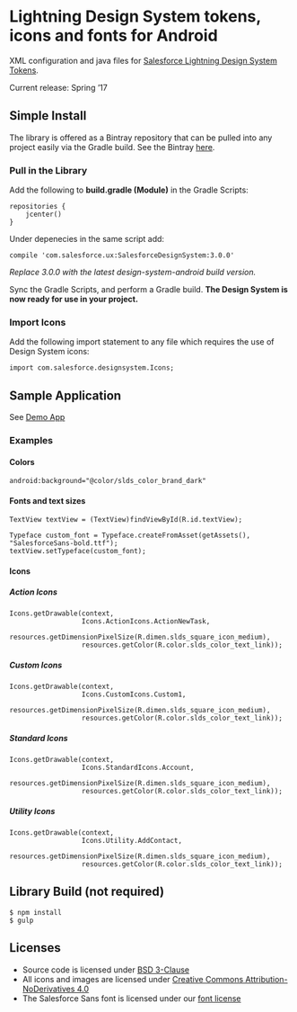 # Lightning Design System tokens, icons and fonts for Android

XML configuration and java files for [Salesforce Lightning Design System](https://www.lightningdesignsystem.com/) [Tokens](https://www.lightningdesignsystem.com/design-tokens/).

Current release: Spring ’17

## Simple Install

The library is offered as a Bintray repository that can be pulled into any project easily via the Gradle build. See the Bintray [here](https://bintray.com/salesforce-ux/salesforce-ux/SalesforceDesignSystem#).

### Pull in the Library

Add the following to **build.gradle (Module)** in the Gradle Scripts:

```
repositories {
    jcenter()
}
```

Under depenecies in the same script add:

```
compile 'com.salesforce.ux:SalesforceDesignSystem:3.0.0'
```

*Replace 3.0.0 with the latest design-system-android build version.*

Sync the Gradle Scripts, and perform a Gradle build.
**The Design System is now ready for use in your project.**

### Import Icons

Add the following import statement to any file which requires the use of Design System icons:

```
import com.salesforce.designsystem.Icons;
```

## Sample Application 

See [Demo App](https://github.com/salesforce-ux/design-system-android/tree/master/android-sample-app)

### Examples


#### Colors

```
android:background="@color/slds_color_brand_dark"
```


#### Fonts and text sizes

```
TextView textView = (TextView)findViewById(R.id.textView);

Typeface custom_font = Typeface.createFromAsset(getAssets(),  "SalesforceSans-bold.ttf");
textView.setTypeface(custom_font);
```


#### Icons

##### Action Icons

```
Icons.getDrawable(context,
                  Icons.ActionIcons.ActionNewTask,
                  resources.getDimensionPixelSize(R.dimen.slds_square_icon_medium),
                  resources.getColor(R.color.slds_color_text_link));        
```


##### Custom Icons

```
Icons.getDrawable(context,
                  Icons.CustomIcons.Custom1,
                  resources.getDimensionPixelSize(R.dimen.slds_square_icon_medium),
                  resources.getColor(R.color.slds_color_text_link));  
```


##### Standard Icons

```
Icons.getDrawable(context,
                  Icons.StandardIcons.Account,
                  resources.getDimensionPixelSize(R.dimen.slds_square_icon_medium),
                  resources.getColor(R.color.slds_color_text_link));
```


##### Utility Icons


```
Icons.getDrawable(context,
                  Icons.Utility.AddContact,
                  resources.getDimensionPixelSize(R.dimen.slds_square_icon_medium),
                  resources.getColor(R.color.slds_color_text_link));
```

## Library Build (not required)

```
$ npm install
$ gulp
```

## Licenses

* Source code is licensed under [BSD 3-Clause](https://git.io/sfdc-license)
* All icons and images are licensed under [Creative Commons Attribution-NoDerivatives 4.0](https://github.com/salesforce-ux/licenses/blob/master/LICENSE-icons-images.txt)
* The Salesforce Sans font is licensed under our [font license](https://github.com/salesforce-ux/licenses/blob/master/LICENSE-font.txt)
